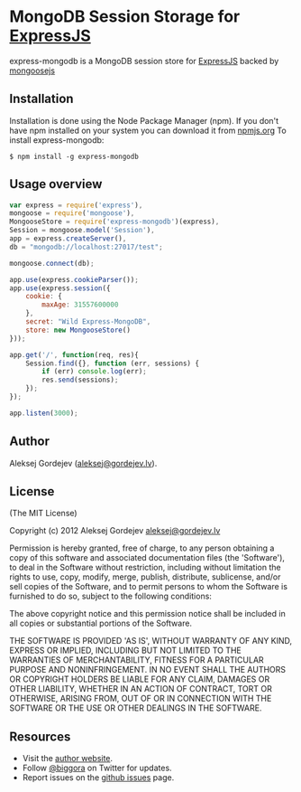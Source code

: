 # MongoDB Session Storage for [ExpressJS](http://expressjs.com/)

express-mongodb is a MongoDB session store for [ExpressJS](http://expressjs.com/) backed by [mongoosejs](http://mongoosejs.com/)

## Installation

Installation is done using the Node Package Manager (npm). If you don't have npm installed on your system you can download it from [npmjs.org](http://npmjs.org/)
To install express-mongodb:

    $ npm install -g express-mongodb

## Usage overview

```js
var express = require('express'),
mongoose = require('mongoose'),
MongooseStore = require('express-mongodb')(express),
Session = mongoose.model('Session'),
app = express.createServer(),
db = "mongodb://localhost:27017/test";

mongoose.connect(db);

app.use(express.cookieParser());
app.use(express.session({
    cookie: {
        maxAge: 31557600000
    },
    secret: "Wild Express-MongoDB",
    store: new MongooseStore()
}));

app.get('/', function(req, res){
    Session.find({}, function (err, sessions) {
        if (err) console.log(err);
        res.send(sessions);
    });
});

app.listen(3000);
```


## Author

Aleksej Gordejev (aleksej@gordejev.lv).


## License

(The MIT License)

Copyright (c) 2012 Aleksej Gordejev <aleksej@gordejev.lv>

Permission is hereby granted, free of charge, to any person obtaining
a copy of this software and associated documentation files (the
'Software'), to deal in the Software without restriction, including
without limitation the rights to use, copy, modify, merge, publish,
distribute, sublicense, and/or sell copies of the Software, and to
permit persons to whom the Software is furnished to do so, subject to
the following conditions:

The above copyright notice and this permission notice shall be
included in all copies or substantial portions of the Software.

THE SOFTWARE IS PROVIDED 'AS IS', WITHOUT WARRANTY OF ANY KIND,
EXPRESS OR IMPLIED, INCLUDING BUT NOT LIMITED TO THE WARRANTIES OF
MERCHANTABILITY, FITNESS FOR A PARTICULAR PURPOSE AND NONINFRINGEMENT.
IN NO EVENT SHALL THE AUTHORS OR COPYRIGHT HOLDERS BE LIABLE FOR ANY
CLAIM, DAMAGES OR OTHER LIABILITY, WHETHER IN AN ACTION OF CONTRACT,
TORT OR OTHERWISE, ARISING FROM, OUT OF OR IN CONNECTION WITH THE
SOFTWARE OR THE USE OR OTHER DEALINGS IN THE SOFTWARE.


## Resources

- Visit the [author website](http://www.gordejev.lv).
- Follow [@biggora](https://twitter.com/#!/biggora) on Twitter for updates.
- Report issues on the [github issues](https://github.com/biggora/express-mongodb/issues) page.